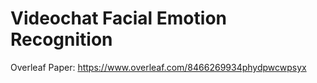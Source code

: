 # Videochat Facial Emotion Recognition

Overleaf Paper: https://www.overleaf.com/8466269934phydpwcwpsyx


